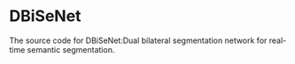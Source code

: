 # DBiSeNet
The source code for DBiSeNet:Dual bilateral segmentation network for real-time semantic segmentation.
